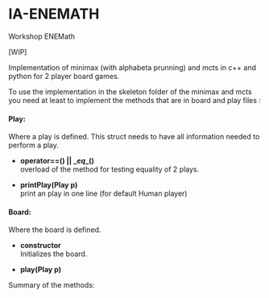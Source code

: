# IA-ENEMATH
Workshop ENEMath

[WIP]

Implementation of minimax (with alphabeta prunning) and mcts in c++ and python for 2 player board games.

To use the implementation in the skeleton folder of the minimax and mcts you need at least to implement the methods that are in board and play files :

#### Play: <br>
Where a play is defined. This struct needs to have all information needed to perform a play.

* <b> operator==() ||  \__eq__() </b> <br>
overload of the method for testing equality of 2 plays.

* <b> printPlay(Play p) </b> <br>
print an play in one line (for default Human player)

#### Board: <br>
Where the board is defined.

*  <b> constructor </b> <br>
Initializes the board.

*  <b> play(Play p) </b>


Summary of the methods:
